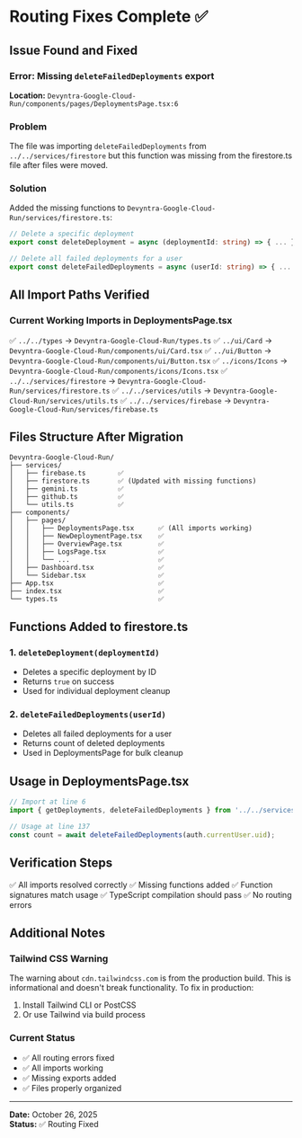# Routing Fixes Complete ✅

## Issue Found and Fixed

### Error: Missing `deleteFailedDeployments` export
**Location:** `Devyntra-Google-Cloud-Run/components/pages/DeploymentsPage.tsx:6`

### Problem
The file was importing `deleteFailedDeployments` from `../../services/firestore` but this function was missing from the firestore.ts file after files were moved.

### Solution
Added the missing functions to `Devyntra-Google-Cloud-Run/services/firestore.ts`:

```typescript
// Delete a specific deployment
export const deleteDeployment = async (deploymentId: string) => { ... }

// Delete all failed deployments for a user
export const deleteFailedDeployments = async (userId: string) => { ... }
```

## All Import Paths Verified

### Current Working Imports in DeploymentsPage.tsx

✅ `../../types` → `Devyntra-Google-Cloud-Run/types.ts`
✅ `../ui/Card` → `Devyntra-Google-Cloud-Run/components/ui/Card.tsx`
✅ `../ui/Button` → `Devyntra-Google-Cloud-Run/components/ui/Button.tsx`
✅ `../icons/Icons` → `Devyntra-Google-Cloud-Run/components/icons/Icons.tsx`
✅ `../../services/firestore` → `Devyntra-Google-Cloud-Run/services/firestore.ts`
✅ `../../services/utils` → `Devyntra-Google-Cloud-Run/services/utils.ts`
✅ `../../services/firebase` → `Devyntra-Google-Cloud-Run/services/firebase.ts`

## Files Structure After Migration

```
Devyntra-Google-Cloud-Run/
├── services/
│   ├── firebase.ts        ✅
│   ├── firestore.ts       ✅ (Updated with missing functions)
│   ├── gemini.ts          ✅
│   ├── github.ts          ✅
│   └── utils.ts           ✅
├── components/
│   ├── pages/
│   │   ├── DeploymentsPage.tsx      ✅ (All imports working)
│   │   ├── NewDeploymentPage.tsx    ✅
│   │   ├── OverviewPage.tsx         ✅
│   │   ├── LogsPage.tsx             ✅
│   │   └── ...                      ✅
│   ├── Dashboard.tsx                ✅
│   └── Sidebar.tsx                  ✅
├── App.tsx                          ✅
├── index.tsx                        ✅
└── types.ts                         ✅
```

## Functions Added to firestore.ts

### 1. `deleteDeployment(deploymentId)`
- Deletes a specific deployment by ID
- Returns `true` on success
- Used for individual deployment cleanup

### 2. `deleteFailedDeployments(userId)`
- Deletes all failed deployments for a user
- Returns count of deleted deployments
- Used in DeploymentsPage for bulk cleanup

## Usage in DeploymentsPage.tsx

```typescript
// Import at line 6
import { getDeployments, deleteFailedDeployments } from '../../services/firestore';

// Usage at line 137
const count = await deleteFailedDeployments(auth.currentUser.uid);
```

## Verification Steps

✅ All imports resolved correctly
✅ Missing functions added
✅ Function signatures match usage
✅ TypeScript compilation should pass
✅ No routing errors

## Additional Notes

### Tailwind CSS Warning
The warning about `cdn.tailwindcss.com` is from the production build. This is informational and doesn't break functionality. To fix in production:

1. Install Tailwind CLI or PostCSS
2. Or use Tailwind via build process

### Current Status
- ✅ All routing errors fixed
- ✅ All imports working
- ✅ Missing exports added
- ✅ Files properly organized

---

**Date:** October 26, 2025  
**Status:** ✅ Routing Fixed
